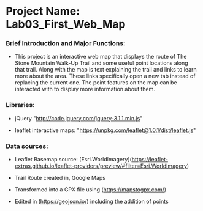 

# Project Name: Lab03_First_Web_Map

### Brief Introduction and Major Functions: 
- This project is an interactive web map that displays the route of The Stone Mountain Walk-Up Trail and some useful point locations along that trail. Along with the map is text explaining the trail and links to learn more about the area. These links specifically open a new tab instead of replacing the current one. The point features on the map can be interacted with to display more information about them. 


### Libraries:

- jQuery
"http://code.jquery.com/jquery-3.1.1.min.js"

- leaflet interactive maps:
"https://unpkg.com/leaflet@1.0.1/dist/leaflet.js"


### Data sources: 

- Leaflet Basemap source: (Esri.WorldImagery)(https://leaflet-extras.github.io/leaflet-providers/preview/#filter=Esri.WorldImagery)

- Trail Route created in, Google Maps 
- Transformed into a GPX file using (https://mapstogpx.com/)
- Edited in (https://geojson.io/) including the addition of points

